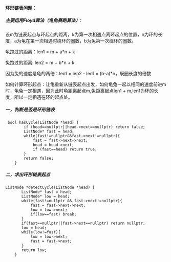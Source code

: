 #### 环形链表问题：

##### 主要运用Floyd算法（龟兔赛跑算法）：

设m为链表起点与环起点的距离，k为第一次相遇点离环起点的位置，n为环的长度，a为龟在第一次相遇时绕环的圈数，b为兔第一次绕环的圈数。

龟跑过的距离：len1 = m + a*n + k

兔跑过的距离:   len2 = m + b*n + k

因为兔的速度是龟的两倍：len1 = len2 - len1 = (b-a)*n，既圈长度的倍数

如何计算环形起点：让龟重新从链表起点出发，如何龟兔一起以相同的速度前进m时，龟兔一定相遇，因为此时龟距离起点m,兔距离起点len1 + m,len1为环的长度，所以一定相遇在环的起点处。

##### 一，判断是否是环形链表

```
 bool hasCycle(ListNode *head) {
        if (head==nullptr||head->next==nullptr) return false;
        ListNode* fast = head;
        while(fast!=nullptr&&fast->next!=nullptr){
            fast = fast->next->next;
            head = head->next;
            if (fast==head) return true;
        }
        return false;
    }
```

##### 二，求出环形链表起点

```
ListNode *detectCycle(ListNode *head) {
       ListNode* fast = head;
       ListNode* low = head;
       while(fast!=nullptr && fast->next!=nullptr){
           fast = fast->next->next;
           low = low->next;
           if(low==fast) break;
       } 
       if(fast==nullptr||fast->next==nullptr) return nullptr;
       low = head;
       while(low!=fast){
           low = low->next;
           fast = fast->next;
       }
       return low;
    }
```

